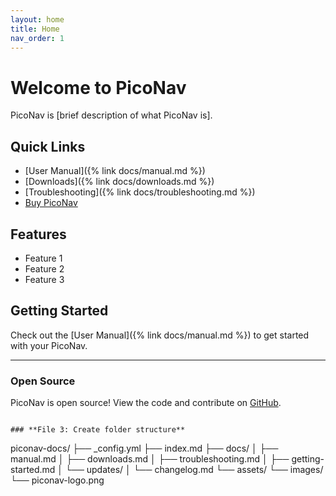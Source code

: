 ```yaml
---
layout: home
title: Home
nav_order: 1
---
```


# Welcome to PicoNav

PicoNav is [brief description of what PicoNav is].

## Quick Links

- [User Manual]({% link docs/manual.md %})
- [Downloads]({% link docs/downloads.md %})
- [Troubleshooting]({% link docs/troubleshooting.md %})
- [Buy PicoNav](https://veak.design/collections/piconav)

## Features

- Feature 1
- Feature 2
- Feature 3

## Getting Started

Check out the [User Manual]({% link docs/manual.md %}) to get started with your PicoNav.

---

### Open Source

PicoNav is open source! View the code and contribute on [GitHub](https://github.com/yourusername/piconav).
```

### **File 3: Create folder structure**
```
piconav-docs/
├── _config.yml
├── index.md
├── docs/
│   ├── manual.md
│   ├── downloads.md
│   ├── troubleshooting.md
│   ├── getting-started.md
│   └── updates/
│       └── changelog.md
└── assets/
    └── images/
        └── piconav-logo.png
